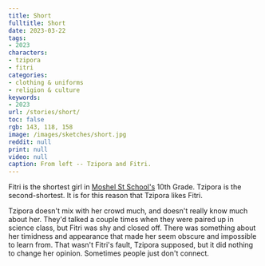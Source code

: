 ```yaml
---
title: Short
fulltitle: Short
date: 2023-03-22
tags:
- 2023
characters:
- tzipora
- fitri
categories:
- clothing & uniforms
- religion & culture
keywords:
- 2023
url: /stories/short/
toc: false
rgb: 143, 118, 158
image: /images/sketches/short.jpg
reddit: null
print: null
video: null
caption: From left -- Tzipora and Fitri.
---
```

Fitri is the shortest girl in [Moshel St School's](/moshel/) 10th Grade. Tzipora is the second-shortest. It is for this reason that Tzipora likes Fitri.

Tzipora doesn't mix with her crowd much, and doesn't really know much about her. They'd talked a couple times when they were paired up in science class, but Fitri was shy and closed off. There was something about her timidness and appearance that made her seem obscure and impossible to learn from. That wasn't Fitri's fault, Tzipora supposed, but it did nothing to change her opinion. Sometimes people just don't connect.